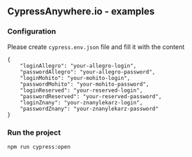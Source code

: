 ## CypressAnywhere.io - examples

### Configuration

Please create `cypress.env.json` file and fill it with the content

```
{
    "loginAllegro": "your-allegro-login",
    "passwordAllegro": "your-allegro-password",
    "loginMohito": "your-mohito-login",
    "passwordMohito": "your-mohito-password",
    "loginReserved": "your-reserved-login",
    "passwordReserved": "your-reserved-password",
    "loginZnany": "your-znanylekarz-login",
    "passwordZnany": "your-znanylekarz-password"
}
```

### Run the project

```bash
npm run cypress:open

```
